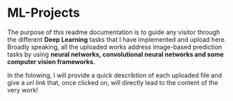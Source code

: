 # ML-Projects
The purpose of this readme documentation is to guide any visitor through the different **Deep Learning**  tasks that I have implemented and upload here.
Broadly speaking, all the uploaded works address image-based prediction tasks by using **neural networks, convolutional neural networks and some computer vision frameworks.**


In the folowing, I will provide a quick describtion of each uploaded file and give a *url link* that, once clicked on, will directly lead to the content of the very work!
